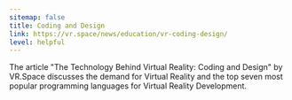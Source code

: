 ```yaml
---
sitemap: false
title: Coding and Design
link: https://vr.space/news/education/vr-coding-design/
level: helpful
---
```

The article "The Technology Behind Virtual Reality: Coding and Design" by VR.Space discusses the demand for Virtual Reality and the top seven most popular programming languages for Virtual Reality Development. 